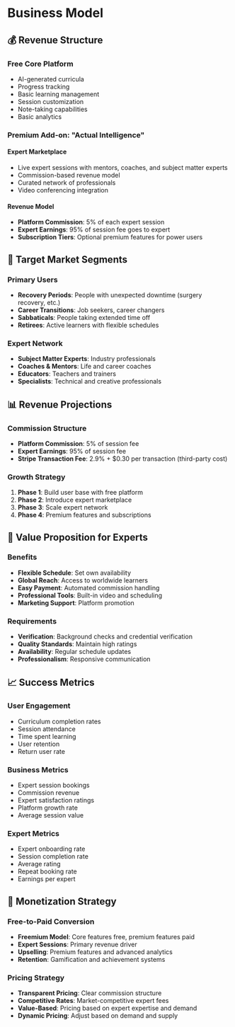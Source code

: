 # Business Model

## 💰 Revenue Structure

### Free Core Platform
- AI-generated curricula
- Progress tracking
- Basic learning management
- Session customization
- Note-taking capabilities
- Basic analytics

### Premium Add-on: "Actual Intelligence"

#### Expert Marketplace
- Live expert sessions with mentors, coaches, and subject matter experts
- Commission-based revenue model
- Curated network of professionals
- Video conferencing integration

#### Revenue Model
- **Platform Commission**: 5% of each expert session
- **Expert Earnings**: 95% of session fee goes to expert
- **Subscription Tiers**: Optional premium features for power users

## 🎯 Target Market Segments

### Primary Users
- **Recovery Periods**: People with unexpected downtime (surgery recovery, etc.)
- **Career Transitions**: Job seekers, career changers
- **Sabbaticals**: People taking extended time off
- **Retirees**: Active learners with flexible schedules

### Expert Network
- **Subject Matter Experts**: Industry professionals
- **Coaches & Mentors**: Life and career coaches
- **Educators**: Teachers and trainers
- **Specialists**: Technical and creative professionals

## 📊 Revenue Projections

### Commission Structure
- **Platform Commission**: 5% of session fee
- **Expert Earnings**: 95% of session fee
- **Stripe Transaction Fee**: 2.9% + $0.30 per transaction (third-party cost)

### Growth Strategy
1. **Phase 1**: Build user base with free platform
2. **Phase 2**: Introduce expert marketplace
3. **Phase 3**: Scale expert network
4. **Phase 4**: Premium features and subscriptions

## 🎨 Value Proposition for Experts

### Benefits
- **Flexible Schedule**: Set own availability
- **Global Reach**: Access to worldwide learners
- **Easy Payment**: Automated commission handling
- **Professional Tools**: Built-in video and scheduling
- **Marketing Support**: Platform promotion

### Requirements
- **Verification**: Background checks and credential verification
- **Quality Standards**: Maintain high ratings
- **Availability**: Regular schedule updates
- **Professionalism**: Responsive communication

## 📈 Success Metrics

### User Engagement
- Curriculum completion rates
- Session attendance
- Time spent learning
- User retention
- Return user rate

### Business Metrics
- Expert session bookings
- Commission revenue
- Expert satisfaction ratings
- Platform growth rate
- Average session value

### Expert Metrics
- Expert onboarding rate
- Session completion rate
- Average rating
- Repeat booking rate
- Earnings per expert

## 🔄 Monetization Strategy

### Free-to-Paid Conversion
- **Freemium Model**: Core features free, premium features paid
- **Expert Sessions**: Primary revenue driver
- **Upselling**: Premium features and advanced analytics
- **Retention**: Gamification and achievement systems

### Pricing Strategy
- **Transparent Pricing**: Clear commission structure
- **Competitive Rates**: Market-competitive expert fees
- **Value-Based**: Pricing based on expert expertise and demand
- **Dynamic Pricing**: Adjust based on demand and supply
